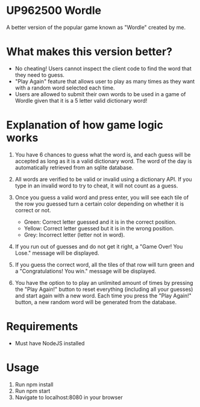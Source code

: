 # UP962500 Wordle

A better version of the popular game known as "Wordle" created by me.

# What makes this version better?

- No cheating! Users cannot inspect the client code to find the word that they need to guess.
- "Play Again" feature that allows user to play as many times as they want with a random word selected each time.
- Users are allowed to submit their own words to be used in a game of Wordle given that it is a 5 letter valid dictionary word!

# Explanation of how game logic works

1. You have 6 chances to guess what the word is, and each guess will be accepted as long as it is a valid dictionary word. The word of the day is automatically retrieved from an sqlite database.
  
2. All words are verified to be valid or invalid using a dictionary API. If you type in an invalid word to try to cheat, it will not count as a guess.
  
3. Once you guess a valid word and press enter, you will see each tile of the row you guessed turn a certain color depending on whether it is correct or not.
  
   - Green: Correct letter guessed and it is in the correct position.
   - Yellow: Correct letter guessed but it is in the wrong position.
   - Grey: Incorrect letter (letter not in word).
  
4. If you run out of guesses and do not get it right, a "Game Over! You Lose." message will be displayed.
  
5. If you guess the correct word, all the tiles of that row will turn green and a "Congratulations! You win." message will be displayed.
  
6. You have the option to to play an unlimited amount of times by pressing the "Play Again!" button to reset everything (including all your guesses) and start again with a new word. Each time you press the "Play Again!" button, a new random word will be generated from the database.
  
# Requirements

- Must have NodeJS installed

# Usage

1. Run npm install  
2. Run npm start  
3. Navigate to localhost:8080 in your browser
